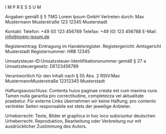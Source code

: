 I M P R E S S U M

Angaben gemäß § 5 TMG
Lorem Ipsum GmbH Vertreten durch: Max Mustermann Musterstraße 123 12345 Musterstadt

Kontakt: Telefon: +49 (0) 123 456789 Telefax: +49 (0) 123 456788 E-Mail: info@lorem-ipsum.de

Registereintrag: Eintragung im Handelsregister. Registergericht: Amtsgericht Musterstadt Registernummer: HRB 12345

Umsatzsteuer-ID:Umsatzsteuer-Identifikationsnummer gemäß § 27 a Umsatzsteuergesetz: DE123456789

Verantwortlich für den Inhalt nach § 55 Abs. 2 RStV:Max MustermannMusterstraße 12312345 Musterstadt

Haftungsausschluss: Contenta huius paginae creata est cum maxima cura. Tamen nulla garantia pro correctitudine, completezza vel aktualitate praebetur. Für externe Links übernehmen wir keine Haftung; pro contento verlinkter Seiten responsabile est stets der jeweilige Anbieter.

Urheberrecht: Texte, Bilder et graphica in hoc loco subiciuntur deutschen Urheberrecht. Reproduktion, Bearbeitung oder Verbreitung nur mit ausdrücklicher Zustimmung des Autors.
